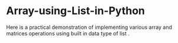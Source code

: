 # Array-using-List-in-Python
Here is a practical demonstration of implementing various array and matrices operations using built in data type of list . 
